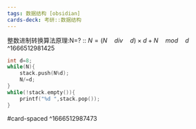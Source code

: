 ```yaml
---
tags: 数据结构 [obsidian]
cards-deck: 考研::数据结构
---
```


整数进制转换算法原理:N=? :: $N=(N\quad div\quad d)\times d+N\quad mod\quad d$ ^1666512981425

```c
int d=8;
while(N){
	stack.push(N%d);
	N/=d;
}
while(!stack.empty()){
	printf("%d ",stack.pop());
}
```
#card-spaced 
^1666512987473

